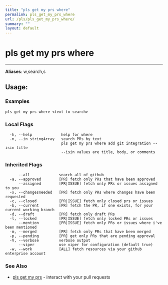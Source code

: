```yaml
---
title: "pls get my prs where"
permalink: pls_get_my_prs_where
url: /pls/pls_get_my_prs_where/
summary: ""
layout: default
---
```

# pls get my prs where 

---
**Aliases**: w,search,s

## Usage:

### Examples

```
pls get my prs where <text to search>
```

### Local Flags

```
  -h, --help             help for where
  -n, --in stringArray   search PRs by text
                         pls get my prs where add git integration --isin title
                         --isin values are title, body, or comments
```

### Inherited Flags

```
      --all             search all of github
  -a, --approved        [PR] fetch only PRs that have been approved
      --assigned        [PR|ISSUE] fetch only PRs or issues assigned to you
  -x, --changesneeded   [PR] fetch only PRs where changes have been requested
  -c, --closed          [PR|ISSUE] fetch only closed prs or issues
  -b, --current         [PR] fetch the PR, if one exists, for your current working branch
  -d, --draft           [PR] fetch only draft PRs
  -l, --locked          [PR|ISSUE] fetch only locked PRs or issues
      --mention         [PR|ISSUE] fetch only PRs or issues where i've been mentioned
  -m, --merged          [PR] fetch only PRs that have been merged
  -p, --pending         [PR] get only PRs that are pending approval
  -V, --verbose         verbose output
      --viper           use viper for configuration (default true)
  -w, --work            [ALL] fetch resources via your github enterprise account
```
### See Also

* [pls get my prs](/pls/pls_get_my_prs)	 - interact with your pull requests
